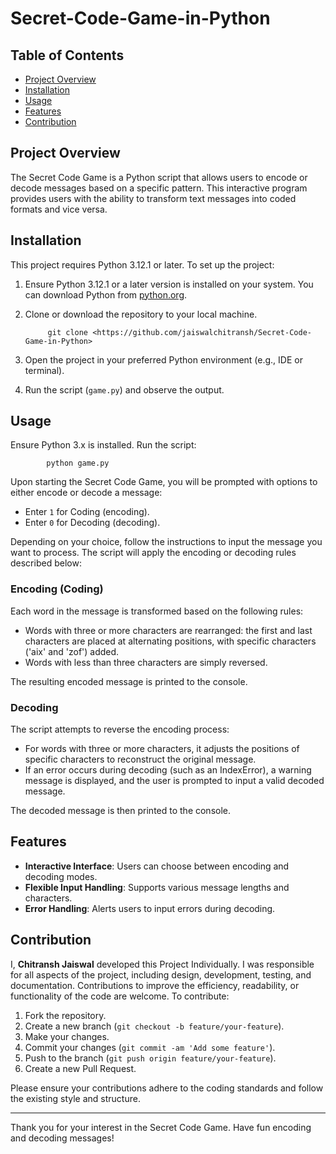 # Secret-Code-Game-in-Python

## Table of Contents
- [Project Overview](#project-overview)
- [Installation](#installation)
- [Usage](#usage)
- [Features](#features)
- [Contribution](#contribution)


## Project Overview
The Secret Code Game is a Python script that allows users to encode or decode messages based on a specific pattern. This interactive program provides users with the ability to transform text messages into coded formats and vice versa.


## Installation
This project requires Python 3.12.1 or later.
To set up the project:
1. Ensure Python 3.12.1 or a later version is installed on your system. You can download Python from [python.org](https://www.python.org/downloads/).
2. Clone or download the repository to your local machine.
   
            git clone <https://github.com/jaiswalchitransh/Secret-Code-Game-in-Python>

3. Open the project in your preferred Python environment (e.g., IDE or terminal).
4. Run the script (`game.py`) and observe the output.


## Usage
Ensure Python 3.x is installed. Run the script:

            python game.py
  
Upon starting the Secret Code Game, you will be prompted with options to either encode or decode a message:
- Enter `1` for Coding (encoding).
- Enter `0` for Decoding (decoding).

Depending on your choice, follow the instructions to input the message you want to process. The script will apply the encoding or decoding rules described below:

### Encoding (Coding)

Each word in the message is transformed based on the following rules:
- Words with three or more characters are rearranged: the first and last characters are placed at alternating positions, with specific characters ('aix' and 'zof') added.
- Words with less than three characters are simply reversed.

The resulting encoded message is printed to the console.

### Decoding

The script attempts to reverse the encoding process:
- For words with three or more characters, it adjusts the positions of specific characters to reconstruct the original message.
- If an error occurs during decoding (such as an IndexError), a warning message is displayed, and the user is prompted to input a valid decoded message.

The decoded message is then printed to the console.


## Features
- **Interactive Interface**: Users can choose between encoding and decoding modes.
- **Flexible Input Handling**: Supports various message lengths and characters.
- **Error Handling**: Alerts users to input errors during decoding.


## Contribution
I, **Chitransh Jaiswal** developed this Project Individually. I was responsible for all aspects of the project, including design, development, testing, and documentation.
Contributions to improve the efficiency, readability, or functionality of the code are welcome. To contribute:
1. Fork the repository.
2. Create a new branch (`git checkout -b feature/your-feature`).
3. Make your changes.
4. Commit your changes (`git commit -am 'Add some feature'`).
5. Push to the branch (`git push origin feature/your-feature`).
6. Create a new Pull Request.

Please ensure your contributions adhere to the coding standards and follow the existing style and structure.

---

Thank you for your interest in the Secret Code Game. Have fun encoding and decoding messages!
